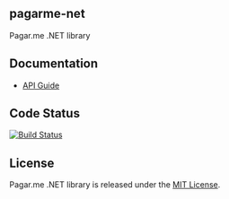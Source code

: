 ## pagarme-net

Pagar.me .NET library

## Documentation

* [API Guide](https://pagar.me/docs/apis/net/)

## Code Status

[![Build Status](https://travis-ci.org/pagarme/pagarme-net.png)](https://travis-ci.org/pagarme/pagarme-net)

## License

Pagar.me .NET library is released under the [MIT License](http://www.opensource.org/licenses/MIT).
